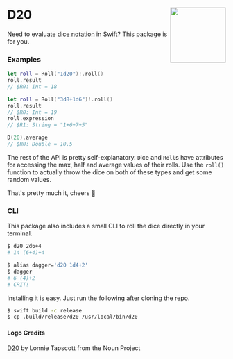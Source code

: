 <h1>D20
<img src="https://user-images.githubusercontent.com/2625584/64739158-95fb6c00-d4f1-11e9-886d-e43e9d4d21a0.png" align="right" width="128" />
</h1>

Need to evaluate [dice notation](https://en.wikipedia.org/wiki/Dice_notation) in Swift? This package is for you.



### Examples

```swift
let roll = Roll("1d20")!.roll()
roll.result
// $R0: Int = 18

let roll = Roll("3d8+1d6")!.roll()
roll.result
// $R0: Int = 19
roll.expression
// $R1: String = "1+6+7+5"

D(20).average
// $R0: Double = 10.5
```

The rest of the API is pretty self-explanatory. `D`ice and `Roll`s have attributes for accessing the max, half and average values of their rolls. Use the `roll()` function to actually throw the dice on both of these types and get some random values. 

That's pretty much it, cheers 🍻



### CLI

This package also includes a small CLI to roll the dice directly in your terminal.

```bash
$ d20 2d6+4
# 14 (6+4)+4

$ alias dagger='d20 1d4+2'
$ dagger
# 6 (4)+2
# CRIT!
```



Installing it is easy. Just run the following after cloning the repo.

```bash
$ swift build -c release
$ cp .build/release/d20 /usr/local/bin/d20
```



#### Logo Credits

[D20](https://thenounproject.com/search/?q=d20&i=2453700) by Lonnie Tapscott from the Noun Project

